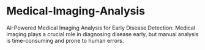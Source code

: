 # Medical-Imaging-Analysis
AI-Powered Medical Imaging Analysis for Early Disease Detection: Medical imaging plays a crucial role in diagnosing disease early, but manual analysis is time-consuming and prone to human errors.
